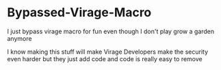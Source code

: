 # Bypassed-Virage-Macro
I just bypass virage macro for fun even though I don't play grow a garden anymore

I know making this stuff will make Virage Developers make the security even harder but they just add code and code is really easy to remove

